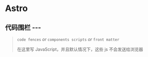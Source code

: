 # Astro

## 代码围栏 ---

> `code fences` *or* `components scripts` *or* `front matter`
>
> 在这里写 JavaScript，并且默认情况下，这些 js 不会发送给浏览器

